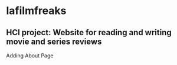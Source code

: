 # lafilmfreaks
HCI project: Website for reading and writing movie and series reviews
--
Adding About Page
